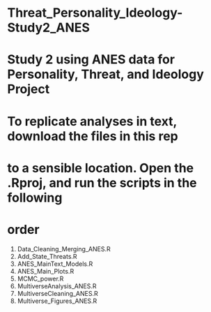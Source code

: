 # Threat_Personality_Ideology-Study2_ANES
# Study 2 using ANES data for Personality, Threat, and Ideology Project 
# To replicate analyses in text, download the files in this rep 
# to a sensible location. Open the .Rproj, and run the scripts in the following 
# order
1. Data_Cleaning_Merging_ANES.R
2. Add_State_Threats.R 
3. ANES_MainText_Models.R
4. ANES_Main_Plots.R
5. MCMC_power.R
6. MultiverseAnalysis_ANES.R
7. MultiverseCleaning_ANES.R
8. Multiverse_Figures_ANES.R